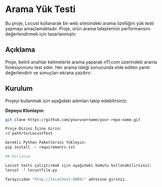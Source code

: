 # Arama Yük Testi

Bu proje, Locust kullanarak bir web sitesindeki arama özelliğini yük testi yapmayı amaçlamaktadır. Proje, ürün arama taleplerinin performansını değerlendirmek için tasarlanmıştır.

## Açıklama

Proje, belirli anahtar kelimelerle arama yaparak n11.com üzerindeki arama fonksiyonunu test eder. Her arama isteği sonucunda elde edilen yanıtı değerlendirir ve sonuçları ekrana yazdırır.

## Kurulum

Projeyi kullanmak için aşağıdaki adımları takip edebilirsiniz:

**Depoyu Klonlayın:**
   ```bash
   git clone https://github.com/yourusername/your-repo-name.git
   
Proje Dizini İçine Girin:
cd path/to/LocustTest

Gerekli Python Paketlerini Yükleyin:
pip install -r requirements.txt

## Kullanım

Locust testi çalıştırmak için aşağıdaki komutu kullanabilirsiniz:
locust -f locustfile.py

Tarayıcıdan "http://localhost:8089/" adresine giriniz.

